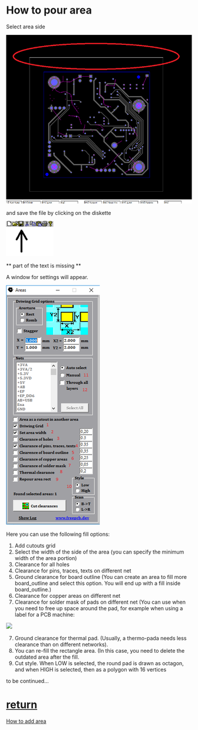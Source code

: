 # How to pour area

Select area side

![](pictures/sel_area_side.png)

and save the file by clicking on the diskette

![](pictures/Toolbar.png)

** part of the text is missing **

A window for settings will appear.

![](pictures/areas.png)

Here you can use the following fill options:

1) Add cutouts grid
2) Select the width of the side of the area (you can specify the minimum width of the area portion)
3) Clearance for all holes
3) Clearance for pins, traces, texts on different net
4) Ground clearance for board outline (You can create an area to fill more board_outline and select this option. You will end up with a fill inside board_outline.)
5) Clearance for copper areas on different net
6) Clearance for solder mask of pads on different net (You can use when you need to free up space around the pad, for example when using a label for a PCB machine:

![](picture/Ref1.png)

7) Ground clearance for thermal pad. (Usually, a thermo-pada needs less clearance than on different networks).
8) You can re-fill the rectangle area. (In this case, you need to delete the outdated area after the fill.
9) Cut style. When LOW is selected, the round pad is drawn as octagon, and when HIGH is selected, then as a polygon with 16 vertices

to be continued...

# [return](How_to.md)

[How to add area](add_area.md)
